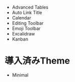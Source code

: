 - Advanced Tables
- Auto Link Title
- Calendar
- Editing Toolbar
- Emoji Toolbar
- Excalidraw
- Kanban

# 導入済みTheme
- Minimal
